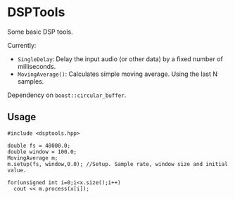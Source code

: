 # DSPTools
Some basic DSP tools.

Currently: 
- `SingleDelay`: Delay the input audio (or other data) by a fixed number of milliseconds.
- `MovingAverage()`: Calculates simple moving average. Using the last N samples.

Dependency on `boost::circular_buffer`.

## Usage
```
#include <dsptools.hpp>

double fs = 48000.0;
double window = 100.0;
MovingAverage m;
m.setup(fs, window,0.0); //Setup. Sample rate, window size and initial value.

for(unsigned int i=0;i<x.size();i++)
  cout << m.process(x[i]);

```
